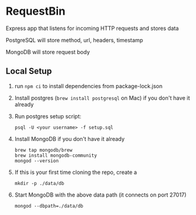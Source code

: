 # RequestBin
Express app that listens for incoming HTTP requests and stores data

PostgreSQL will store method, url, headers, timestamp

MongoDB will store request body

## Local Setup

1. run `npm ci` to install dependencies from package-lock.json
1. Install postgres (`brew install postgresql` on Mac) if you don't have it already
1. Run postgres setup script: 

    ```
    psql -U <your username> -f setup.sql
    ```

1. Install MongoDB if you don't have it already
    ```
    brew tap mongodb/brew
    brew install mongodb-community
    mongod --version
    ```

1. If this is your first time cloning the repo, create a 

    ```
    mkdir -p ./data/db
    ```
1. Start MongoDB with the above data path (it connects on port 27017)
    ```
    mongod --dbpath=./data/db
    ```
